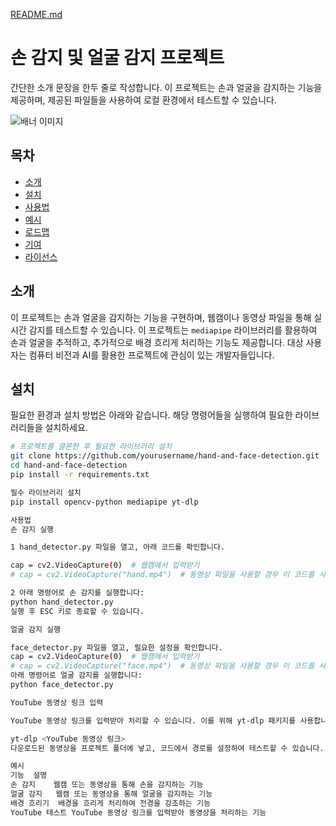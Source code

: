[README.md](https://github.com/user-attachments/files/23014704/README.md)
# 손 감지 및 얼굴 감지 프로젝트

간단한 소개 문장을 한두 줄로 작성합니다. 이 프로젝트는 손과 얼굴을 감지하는 기능을 제공하며, 제공된 파일들을 사용하여 로컬 환경에서 테스트할 수 있습니다.

![배너 이미지](assets/banner.svg)

## 목차

- [소개](#소개)
- [설치](#설치)
- [사용법](#사용법)
- [예시](#예시)
- [로드맵](#로드맵)
- [기여](#기여)
- [라이선스](#라이선스)

## 소개

이 프로젝트는 손과 얼굴을 감지하는 기능을 구현하며, 웹캠이나 동영상 파일을 통해 실시간 감지를 테스트할 수 있습니다. 이 프로젝트는 `mediapipe` 라이브러리를 활용하여 손과 얼굴을 추적하고, 추가적으로 배경 흐리게 처리하는 기능도 제공합니다. 대상 사용자는 컴퓨터 비전과 AI를 활용한 프로젝트에 관심이 있는 개발자들입니다.

## 설치

필요한 환경과 설치 방법은 아래와 같습니다. 해당 명령어들을 실행하여 필요한 라이브러리들을 설치하세요.

```bash
# 프로젝트를 클론한 후 필요한 라이브러리 설치
git clone https://github.com/yourusername/hand-and-face-detection.git
cd hand-and-face-detection
pip install -r requirements.txt

필수 라이브러리 설치
pip install opencv-python mediapipe yt-dlp

사용법
손 감지 실행

1 hand_detector.py 파일을 열고, 아래 코드를 확인합니다.

cap = cv2.VideoCapture(0)  # 웹캠에서 입력받기
# cap = cv2.VideoCapture("hand.mp4")  # 동영상 파일을 사용할 경우 이 코드를 사용

2 아래 명령어로 손 감지를 실행합니다:
python hand_detector.py
실행 후 ESC 키로 종료할 수 있습니다.

얼굴 감지 실행

face_detector.py 파일을 열고, 필요한 설정을 확인합니다.
cap = cv2.VideoCapture(0)  # 웹캠에서 입력받기
# cap = cv2.VideoCapture("face.mp4")  # 동영상 파일을 사용할 경우 이 코드를 사용
아래 명령어로 얼굴 감지를 실행합니다:
python face_detector.py

YouTube 동영상 링크 입력

YouTube 동영상 링크를 입력받아 처리할 수 있습니다. 이를 위해 yt-dlp 패키지를 사용합니다.

yt-dlp <YouTube 동영상 링크>
다운로드된 동영상을 프로젝트 폴더에 넣고, 코드에서 경로를 설정하여 테스트할 수 있습니다.

예시
기능	설명
손 감지	웹캠 또는 동영상을 통해 손을 감지하는 기능
얼굴 감지	웹캠 또는 동영상을 통해 얼굴을 감지하는 기능
배경 흐리기	배경을 흐리게 처리하여 전경을 강조하는 기능
YouTube 테스트	YouTube 동영상 링크를 입력받아 동영상을 처리하는 기능

